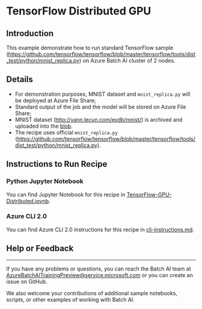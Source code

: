 # TensorFlow Distributed GPU

## Introduction

This example demonstrate how to run standard TensorFlow sample (https://github.com/tensorflow/tensorflow/blob/master/tensorflow/tools/dist_test/python/mnist_replica.py) on Azure Batch AI cluster of 2 nodes.

## Details

- For demonstration purposes, MNIST dataset and `mnist_replica.py` will be deployed at Azure File Share;
- Standard output of the job and the model will be stored on Azure File Share;
- MNIST dataset (http://yann.lecun.com/exdb/mnist/) is archived and uploaded into the [blob](https://batchaisamples.blob.core.windows.net/samples/mnist_dataset_original.zip?st=2017-09-29T18%3A29%3A00Z&se=2099-12-31T08%3A00%3A00Z&sp=rl&sv=2016-05-31&sr=b&sig=Qc1RA3zsXIP4oeioXutkL1PXIrHJO0pHJlppS2rID3I%3D).
- The recipe uses official `mnist_replica.py` (https://github.com/tensorflow/tensorflow/blob/master/tensorflow/tools/dist_test/python/mnist_replica.py).

## Instructions to Run Recipe

### Python Jupyter Notebook

You can find Jupyter Notebook for this recipe in [TensorFlow-GPU-Distributed.ipynb](./TensorFlow-GPU-Distributed.ipynb).

### Azure CLI 2.0

You can find Azure CLI 2.0 instructions for this recipe in [cli-instructions.md](./cli-instructions.md).


## Help or Feedback
--------------------
If you have any problems or questions, you can reach the Batch AI team at [AzureBatchAITrainingPreview@service.microsoft.com](mailto:AzureBatchAITrainingPreview@service.microsoft.com) or you can create an issue on GitHub.

We also welcome your contributions of additional sample notebooks, scripts, or other examples of working with Batch AI.
